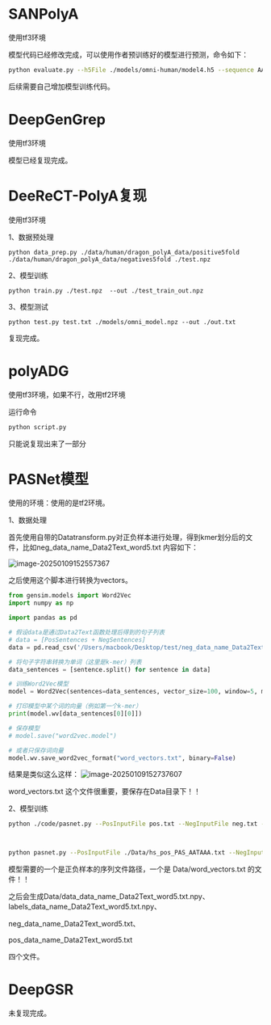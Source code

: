 # SANPolyA

使用tf3环境

模型代码已经修改完成，可以使用作者预训练好的模型进行预测，命令如下：

```bash
python evaluate.py --h5File ./models/omni-human/model4.h5 --sequence AATCTATATGCTTTACACTAGCTTTCTGCATTTAATAGGTTAGAATGTAAATTAAAGTGTAGCAATAGCAACAAAATATTTATTCTACTGTAAATGACAAAAGAAAAAGAAAAATTGAGCCTTGGGACGTGCCCATTTTTACTGTAAATTATGATTCCGTAACTGACTTGTAGTAAGCAGTGTTTCTGGCCCCTAAGTATTGCTGC
```

后续需要自己增加模型训练代码。



# DeepGenGrep

使用tf3环境

模型已经复现完成。



# DeeReCT-PolyA复现

使用tf3环境

1、数据预处理

```
python data_prep.py ./data/human/dragon_polyA_data/positive5fold ./data/human/dragon_polyA_data/negatives5fold ./test.npz
```

2、模型训练

```
python train.py ./test.npz  --out ./test_train_out.npz
```

3、模型测试

```
python test.py test.txt ./models/omni_model.npz --out ./out.txt
```

复现完成。



# polyADG

使用tf3环境，如果不行，改用tf2环境

运行命令

```bash
python script.py
```

只能说复现出来了一部分

# PASNet模型

使用的环境：使用的是tf2环境。

1、数据处理

首先使用自带的Datatransform.py对正负样本进行处理，得到kmer划分后的文件，比如neg_data_name_Data2Text_word5.txt 内容如下：

![image-20250109152557367](https://picgo-typora-images.oss-cn-beijing.aliyuncs.com/img/202501091525440.png)

之后使用这个脚本进行转换为vectors。

```python
from gensim.models import Word2Vec
import numpy as np

import pandas as pd

# 假设data是通过Data2Text函数处理后得到的句子列表
# data = [PosSentences + NegSentences]
data = pd.read_csv('/Users/macbook/Desktop/test/neg_data_name_Data2Text_word5.txt', sep="\t")

# 将句子字符串转换为单词（这里是k-mer）列表
data_sentences = [sentence.split() for sentence in data]

# 训练Word2Vec模型
model = Word2Vec(sentences=data_sentences, vector_size=100, window=5, min_count=1, workers=4)

# 打印模型中某个词的向量（例如第一个k-mer）
print(model.wv[data_sentences[0][0]])

# 保存模型
# model.save("word2vec.model")

# 或者只保存词向量
model.wv.save_word2vec_format("word_vectors.txt", binary=False)
```

结果是类似这么这样：
![image-20250109152737607](https://picgo-typora-images.oss-cn-beijing.aliyuncs.com/img/202501091527643.png)

word_vectors.txt   这个文件很重要，要保存在Data目录下！！

2、模型训练

```bash
python ./code/pasnet.py --PosInputFile pos.txt --NegInputFile neg.txt --DataName data_name --FileName file_tag



python pasnet.py --PosInputFile ./Data/hs_pos_PAS_AATAAA.txt --NegInputFile Data/hs_neg_PAS_AATAAA.txt --DataName human_AATAAA --FileName human_AATAAA
```

模型需要的一个是正负样本的序列文件路径，一个是 Data/word_vectors.txt 的文件！！

之后会生成Data/data_data_name_Data2Text_word5.txt.npy、labels_data_name_Data2Text_word5.txt.npy、

neg_data_name_Data2Text_word5.txt、

pos_data_name_Data2Text_word5.txt

四个文件。



# DeepGSR

未复现完成。

